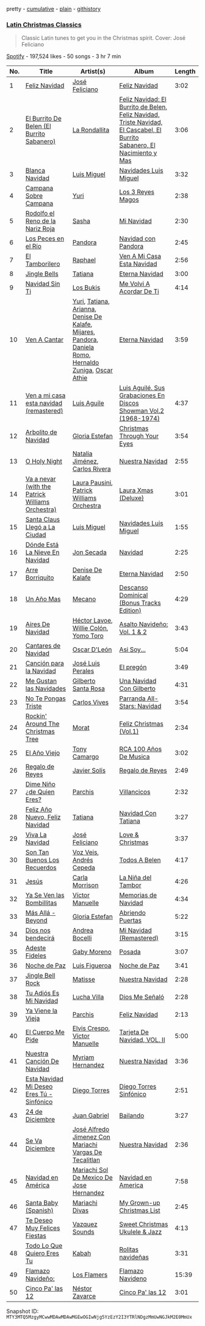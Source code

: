 pretty - [cumulative](/playlists/cumulative/37i9dQZF1DX8qhRpXsdDY5.md) - [plain](/playlists/plain/37i9dQZF1DX8qhRpXsdDY5) - [githistory](https://github.githistory.xyz/mackorone/spotify-playlist-archive/blob/main/playlists/plain/37i9dQZF1DX8qhRpXsdDY5)

### [Latin Christmas Classics](https://open.spotify.com/playlist/37i9dQZF1DX8qhRpXsdDY5)

> Classic Latin tunes to get you in the Christmas spirit\. Cover: José Feliciano

[Spotify](https://open.spotify.com/user/spotify) - 197,524 likes - 50 songs - 3 hr 7 min

| No. | Title | Artist(s) | Album | Length |
|---|---|---|---|---|
| 1 | [Feliz Navidad](https://open.spotify.com/track/0oPdaY4dXtc3ZsaG17V972) | [José Feliciano](https://open.spotify.com/artist/7K78lVZ8XzkjfRSI7570FF) | [Feliz Navidad](https://open.spotify.com/album/3No96PtEFyRfX1oELmZTPu) | 3:02 |
| 2 | [El Burrito De Belen \(El Burrito Sabanero\)](https://open.spotify.com/track/0WeJsUesMV7yXCKkpnteoD) | [La Rondallita](https://open.spotify.com/artist/3UjWu4XVz5QJs2KgqM3Eor) | [Feliz Navidad: El Burrito de Belen, Feliz Navidad, Triste Navidad, El Cascabel, El Burrito Sabanero, El Nacimiento y Mas](https://open.spotify.com/album/06LZvXxhqZhXri7wQtbTer) | 3:06 |
| 3 | [Blanca Navidad](https://open.spotify.com/track/77J6wE54qpAb2iGegfCVFu) | [Luis Miguel](https://open.spotify.com/artist/2nszmSgqreHSdJA3zWPyrW) | [Navidades Luis Miguel](https://open.spotify.com/album/0tu9kY2tDMuuuI6GtSDH9i) | 3:32 |
| 4 | [Campana Sobre Campana](https://open.spotify.com/track/0LjIptp63zmCOz6O1V7QQB) | [Yuri](https://open.spotify.com/artist/4OgNARLQSC4yy7Dsa5cqxx) | [Los 3 Reyes Magos](https://open.spotify.com/album/3giDYIPFNlfwNFIi6Z8ZUq) | 2:38 |
| 5 | [Rodolfo el Reno de la Nariz Roja](https://open.spotify.com/track/6KSTgcCbtpR2AjK1dmC2pR) | [Sasha](https://open.spotify.com/artist/3cVANA4xg8pLvSvg943xCU) | [Mi Navidad](https://open.spotify.com/album/0dk75UOmEo9FjBX7MJ4ZEK) | 2:30 |
| 6 | [Los Peces en el Río](https://open.spotify.com/track/2z90VCXCVOH5SbaoVSnkjf) | [Pandora](https://open.spotify.com/artist/44nb9BaqV2jVvxKCaXHwlP) | [Navidad con Pandora](https://open.spotify.com/album/6A6jIdmnSirfsVE8D8ONJV) | 2:45 |
| 7 | [El Tamborilero](https://open.spotify.com/track/3Vrn9BAwRqcMh1jgNzgSNf) | [Raphael](https://open.spotify.com/artist/796OSRuB0E9Hq55uTFL9U8) | [Ven A Mi Casa Esta Navidad](https://open.spotify.com/album/6Ff42qXok850iV7nee00V1) | 2:56 |
| 8 | [Jingle Bells](https://open.spotify.com/track/2LD9KV4a5SH6e6OBM4fdyU) | [Tatiana](https://open.spotify.com/artist/60alJNnwGVBdNXrx4kOfW0) | [Eterna Navidad](https://open.spotify.com/album/2yVigxuJ464aicCUE2cl81) | 3:00 |
| 9 | [Navidad Sin Ti](https://open.spotify.com/track/0BgKO3jvcTWhJ8Y8egyAn1) | [Los Bukis](https://open.spotify.com/artist/16kOCiqZ1auY4sokSeZuKf) | [Me Volvi A Acordar De Ti](https://open.spotify.com/album/5UDp9amJcdxcM86mM0Hwiy) | 4:14 |
| 10 | [Ven A Cantar](https://open.spotify.com/track/0vLLRQTHEvIidczOP4JROU) | [Yuri](https://open.spotify.com/artist/4OgNARLQSC4yy7Dsa5cqxx), [Tatiana](https://open.spotify.com/artist/60alJNnwGVBdNXrx4kOfW0), [Arianna](https://open.spotify.com/artist/6k8y1np6q05Us6dNn3vmF8), [Denise De Kalafe](https://open.spotify.com/artist/6Uzmax0z90qEQiH8ryLDjr), [Mijares](https://open.spotify.com/artist/3zhijRRIZX2B6G2T7vJl9p), [Pandora](https://open.spotify.com/artist/44nb9BaqV2jVvxKCaXHwlP), [Daniela Romo](https://open.spotify.com/artist/6gvh8pQI316iafbHiT7B3y), [Hernaldo Zuniga](https://open.spotify.com/artist/42vpZLi12oBjp8MuFFkirS), [Oscar Athie](https://open.spotify.com/artist/5wk7LFJizWvjj1m7ybEA3J) | [Eterna Navidad](https://open.spotify.com/album/2yVigxuJ464aicCUE2cl81) | 3:59 |
| 11 | [Ven a mi casa esta navidad \(remastered\)](https://open.spotify.com/track/57eNUK2UE7zdckmKlZjJqk) | [Luis Aguile](https://open.spotify.com/artist/6spyavPiQ0fa6B3jgKc6Tt) | [Luis Aguilé\. Sus Grabaciones En Discos Showman Vol.2 \(1968\-1974\)](https://open.spotify.com/album/7wApPeeumUwWYWH1p788Mr) | 4:37 |
| 12 | [Arbolito de Navidad](https://open.spotify.com/track/4GUkYV8IMQiEsliScEZ0jf) | [Gloria Estefan](https://open.spotify.com/artist/5IFCkqu9J6xdWeYMk5I889) | [Christmas Through Your Eyes](https://open.spotify.com/album/6E6TrU7oUDqYXgpkyOJYnf) | 3:54 |
| 13 | [O Holy Night](https://open.spotify.com/track/7rRhq2CEg8JhFKdtX5vIzz) | [Natalia Jiménez](https://open.spotify.com/artist/0j8QSBQZ9MNSGjHr1Vll1R), [Carlos Rivera](https://open.spotify.com/artist/39yVoqm6sYFvvqF1RciUVf) | [Nuestra Navidad](https://open.spotify.com/album/1O7QyLYHlgNncDGgjaDvR4) | 2:55 |
| 14 | [Va a nevar \(with the Patrick Williams Orchestra\)](https://open.spotify.com/track/0lsfg3xlaWdXtRqVKMpq5z) | [Laura Pausini](https://open.spotify.com/artist/2e4nwiX8ZCU09LGLOpeqTH), [Patrick Williams Orchestra](https://open.spotify.com/artist/6Ls7jvEOGiaPP5smBdptcF) | [Laura Xmas \(Deluxe\)](https://open.spotify.com/album/1F9v00h2yWamoUDrGCrsJ3) | 3:01 |
| 15 | [Santa Claus Llegó a La Ciudad](https://open.spotify.com/track/0IrKbfhVKW0xpPEzRDeSUb) | [Luis Miguel](https://open.spotify.com/artist/2nszmSgqreHSdJA3zWPyrW) | [Navidades Luis Miguel](https://open.spotify.com/album/0tu9kY2tDMuuuI6GtSDH9i) | 1:55 |
| 16 | [Dónde Está La Nieve En Navidad](https://open.spotify.com/track/3OzLDDrhnx5PqdrNQYQm7i) | [Jon Secada](https://open.spotify.com/artist/10n1KB2sjTrGdyuC83y8jW) | [Navidad](https://open.spotify.com/album/1ka6zJZBNKDyV1nKk7N9SR) | 2:25 |
| 17 | [Arre Borriquito](https://open.spotify.com/track/3qqxSpnpYCMkg6opoFRjA3) | [Denise De Kalafe](https://open.spotify.com/artist/6Uzmax0z90qEQiH8ryLDjr) | [Eterna Navidad](https://open.spotify.com/album/2yVigxuJ464aicCUE2cl81) | 2:50 |
| 18 | [Un Año Mas](https://open.spotify.com/track/2cRx7vvWzuf4FrYWZBubJk) | [Mecano](https://open.spotify.com/artist/5BMgsAFg8rZQc3tqs5BB8G) | [Descanso Dominical \(Bonus Tracks Edition\)](https://open.spotify.com/album/5E4nBdPPUynTOEOG7Lj4yA) | 4:29 |
| 19 | [Aires De Navidad](https://open.spotify.com/track/0LdlVrH3R9PCfaVNNVANgl) | [Héctor Lavoe](https://open.spotify.com/artist/7opp16lU7VM3l2WBdGMYHP), [Willie Colón](https://open.spotify.com/artist/7x5Slu7yTE5icZjNsc3OzW), [Yomo Toro](https://open.spotify.com/artist/112OOUPY3pq7Hr35s3po6E) | [Asalto Navideño: Vol\. 1 & 2](https://open.spotify.com/album/2m2jXwkrxiFkmfjYArZRQw) | 3:43 |
| 20 | [Cantares de Navidad](https://open.spotify.com/track/6aqXCQOtMuKbpdE5OdIsK9) | [Oscar D'León](https://open.spotify.com/artist/1c84wItoiAe1pEbpJMqUmQ) | [Asi Soy...](https://open.spotify.com/album/0kzj1twqOvvdZHc9VElEpR) | 5:04 |
| 21 | [Canción para la Navidad](https://open.spotify.com/track/2gSexK7Je8Szlo7nm0vvJB) | [José Luis Perales](https://open.spotify.com/artist/5RwfJb8wxN1fuodcPORVxP) | [El pregón](https://open.spotify.com/album/1Z27GPKKGRGUpayXPsVej2) | 3:49 |
| 22 | [Me Gustan las Navidades](https://open.spotify.com/track/4f1tQ7QYq0WihANZEdAGCp) | [Gilberto Santa Rosa](https://open.spotify.com/artist/27vNK840zYq6IfDijHPsv1) | [Una Navidad Con Gilberto](https://open.spotify.com/album/6vX1tbiWHuHkths8Gtq1xc) | 4:31 |
| 23 | [No Te Pongas Triste](https://open.spotify.com/track/1imzVwkMqRDohhFbxuxv9j) | [Carlos Vives](https://open.spotify.com/artist/4vhNDa5ycK0ST968ek7kRr) | [Parranda All\-Stars: Navidad](https://open.spotify.com/album/20qL5xJyoIfwnzyZGVY5BI) | 3:54 |
| 24 | [Rockin' Around The Christmas Tree](https://open.spotify.com/track/735OBE2WvfM3QeP5knHcdn) | [Morat](https://open.spotify.com/artist/5C4PDR4LnhZTbVnKWXuDKD) | [Feliz Christmas \(Vol.1\)](https://open.spotify.com/album/2Z3UcWtQd6WSEudALv1IJW) | 2:34 |
| 25 | [El Año Viejo](https://open.spotify.com/track/6NjhADkaWwGYO0R7eZXyI4) | [Tony Camargo](https://open.spotify.com/artist/5ty08GXpCMviM7BKWNrdXi) | [RCA 100 Años De Musica](https://open.spotify.com/album/42xizzB2aLakQDBNIhEQJg) | 3:02 |
| 26 | [Regalo de Reyes](https://open.spotify.com/track/5uWlCqWGU5hyFXoi1secps) | [Javier Solís](https://open.spotify.com/artist/7jerD1mbWgyDukHAmCvdCj) | [Regalo de Reyes](https://open.spotify.com/album/1KWTF4UxkeaEgeUpVSglQo) | 2:49 |
| 27 | [Dime Niño ¿de Quien Eres?](https://open.spotify.com/track/0Mrgc3kVm21j2idMBEuDhy) | [Parchis](https://open.spotify.com/artist/0c2KfzRxChNVQBojuWKAb6) | [Villancicos](https://open.spotify.com/album/06MKXQaBOaE3NThVvfP1F4) | 2:32 |
| 28 | [Feliz Año Nuevo, Feliz Navidad](https://open.spotify.com/track/5bEBGopE3OBIAo0lOMexAy) | [Tatiana](https://open.spotify.com/artist/60alJNnwGVBdNXrx4kOfW0) | [Navidad Con Tatiana](https://open.spotify.com/album/2Cy7J8on5jZmK64zEcvc5z) | 3:27 |
| 29 | [Viva La Navidad](https://open.spotify.com/track/2UwNxIMMnQBoHE97RYry2k) | [José Feliciano](https://open.spotify.com/artist/7K78lVZ8XzkjfRSI7570FF) | [Love & Christmas](https://open.spotify.com/album/0xxMYzTP9WOD4PJnAM7wZn) | 3:37 |
| 30 | [Son Tan Buenos Los Recuerdos](https://open.spotify.com/track/5gmaNKIe3nJrSnbyPjVP51) | [Voz Veis](https://open.spotify.com/artist/10qDQKbmh8qV5LDCFtHLIw), [Andrés Cepeda](https://open.spotify.com/artist/49Z1AvGeUaBSanPaOmplK6) | [Todos A Belen](https://open.spotify.com/album/0VVoCoNWhvrKXhG1W45W0u) | 4:17 |
| 31 | [Jesús](https://open.spotify.com/track/0tvj2F88KQi0rZDpneC5bp) | [Carla Morrison](https://open.spotify.com/artist/0XK6kT7xcZAlcYrNjOgzJe) | [La Niña del Tambor](https://open.spotify.com/album/74ffHQoDZJec5trpwgFdRu) | 4:26 |
| 32 | [Ya Se Ven las Bombillitas](https://open.spotify.com/track/47mV5gXQdmvOZYQzVTNqcJ) | [Víctor Manuelle](https://open.spotify.com/artist/4N5fp4zhTsVITZTVfsXpc2) | [Memorias de Navidad](https://open.spotify.com/album/1zTDuNOo7R4b1u3fjSL5w5) | 4:34 |
| 33 | [Más Allá \- Beyond](https://open.spotify.com/track/39hWBcO7wRuxaUF6iKc73q) | [Gloria Estefan](https://open.spotify.com/artist/5IFCkqu9J6xdWeYMk5I889) | [Abriendo Puertas](https://open.spotify.com/album/58L3coHWC8BOho10VpDHXV) | 5:22 |
| 34 | [Dios nos bendecirá](https://open.spotify.com/track/6F89Ii7pfMzniZ4ueP5xDp) | [Andrea Bocelli](https://open.spotify.com/artist/3EA9hVIzKfFiQI0Kikz2wo) | [Mi Navidad \(Remastered\)](https://open.spotify.com/album/5cHGo1b8Ubhl6HGZw6RIkN) | 3:15 |
| 35 | [Adeste Fideles](https://open.spotify.com/track/3EadxZrmj6dmccEsm2Faku) | [Gaby Moreno](https://open.spotify.com/artist/0K9pSmFx0kWESA9jqx8aCW) | [Posada](https://open.spotify.com/album/5jczkcdRL524T8wnTE4dvI) | 3:07 |
| 36 | [Noche de Paz](https://open.spotify.com/track/1V3LF91qeF9EeBY7GM84S4) | [Luis Figueroa](https://open.spotify.com/artist/7waNCUQ1Ne7OoNHgqpgMZ7) | [Noche de Paz](https://open.spotify.com/album/1OyILXUvwLyWD6rXN0vDOW) | 3:41 |
| 37 | [Jingle Bell Rock](https://open.spotify.com/track/0Gv1UhtOeQToknqz6hi9CD) | [Matisse](https://open.spotify.com/artist/77aLk6J8ofnVxa1eXK9jiU) | [Nuestra Navidad](https://open.spotify.com/album/1O7QyLYHlgNncDGgjaDvR4) | 2:28 |
| 38 | [Tu Adiós Es Mi Navidad](https://open.spotify.com/track/0GA7enjACq1tLPVnJ9pDI1) | [Lucha Villa](https://open.spotify.com/artist/2LYsttKhPVXOf7qD8kTCr1) | [Dios Me Señaló](https://open.spotify.com/album/2wpm5727wmmFOtmmmtjf3N) | 2:28 |
| 39 | [Ya Viene la Vieja](https://open.spotify.com/track/37RZwbb0lxK7oPWs7YZopX) | [Parchis](https://open.spotify.com/artist/0c2KfzRxChNVQBojuWKAb6) | [Feliz Navidad](https://open.spotify.com/album/20bHfo0I3RXOt41LXqHzPE) | 2:13 |
| 40 | [El Cuerpo Me Pide](https://open.spotify.com/track/3SMJ6uEe3DbBZ4xsRtXg5R) | [Elvis Crespo](https://open.spotify.com/artist/1c22GXH30ijlOfXhfLz9Df), [Víctor Manuelle](https://open.spotify.com/artist/4N5fp4zhTsVITZTVfsXpc2) | [Tarjeta De Navidad, VOL\. II](https://open.spotify.com/album/6quAUDl5w1TszBZCC6Qj75) | 5:00 |
| 41 | [Nuestra Canción De Navidad](https://open.spotify.com/track/2LTlzcu4WICKICBeOlbVV0) | [Myriam Hernandez](https://open.spotify.com/artist/6NHTDaYSUeMaroI5U0jytT) | [Nuestra Navidad](https://open.spotify.com/album/3nIu3AmwoEy4RlBJGd6rlG) | 3:36 |
| 42 | [Esta Navidad Mi Deseo Eres Tú \- Sinfónico](https://open.spotify.com/track/6pY7Gm2HvHDzNedY4YtF8b) | [Diego Torres](https://open.spotify.com/artist/0LALueHEQunQ2d61fXGeZh) | [Diego Torres Sinfónico](https://open.spotify.com/album/49vYU4qT2wQXGJdhY8Bx97) | 2:51 |
| 43 | [24 de Diciembre](https://open.spotify.com/track/4exuqc3lTPEpkiKS8uPKpm) | [Juan Gabriel](https://open.spotify.com/artist/2MRBDr0crHWE5JwPceFncq) | [Bailando](https://open.spotify.com/album/7fATF75IvCclXfUHJZZmG6) | 3:27 |
| 44 | [Se Va Diciembre](https://open.spotify.com/track/3yBqAQPT5YGuEVbmhsghPs) | [José Alfredo Jimenez Con Mariachi Vargas De Tecalitlan](https://open.spotify.com/artist/0XT2a5IkSHLGTrFxnYy3rB) | [Nuestra Navidad](https://open.spotify.com/album/2Qor7EZHAQTWGObOaSXaSm) | 2:36 |
| 45 | [Navidad en América](https://open.spotify.com/track/2ccmP0Y9mO8VAsJ1tA8HUX) | [Mariachi Sol De Mexico De Jose Hernandez](https://open.spotify.com/artist/0MnQvecFg1VbNkiFcPnsaG) | [Navidad en America](https://open.spotify.com/album/1YFFQDQgGIqc6rhGa97FXH) | 7:58 |
| 46 | [Santa Baby \(Spanish\)](https://open.spotify.com/track/403k7tpzOWE2CJRvqJitJk) | [Mariachi Divas](https://open.spotify.com/artist/27c4TvzdsKPi3kDRPBW96u) | [My Grown\-up Christmas List](https://open.spotify.com/album/31FO9vaH0PeeIkDJtUfL8d) | 2:45 |
| 47 | [Te Deseo Muy Felices Fiestas](https://open.spotify.com/track/7k14Hgdg2U6nM5cF2QtQYE) | [Vazquez Sounds](https://open.spotify.com/artist/7M5Z4j6N9k2Jd3CukFUv5e) | [Sweet Christmas Ukulele & Jazz](https://open.spotify.com/album/0GKnPhTHDcxSmIsnAC5wzi) | 4:13 |
| 48 | [Todo Lo Que Quiero Eres Tu](https://open.spotify.com/track/7b6feyyH5HsJUSBwtlcYrW) | [Kabah](https://open.spotify.com/artist/61hAcjvvUS6EXMpeeHwaDi) | [Rolitas navideñas](https://open.spotify.com/album/1e2Tzt6ON6y9NTiizI5RYk) | 3:31 |
| 49 | [Flamazo Navideño:](https://open.spotify.com/track/2q4Qi61qRZSMrgxm1UShXO) | [Los Flamers](https://open.spotify.com/artist/1GsQwQOSAhn76MaVz5NXSq) | [Flamazo Navideno](https://open.spotify.com/album/3WJ8Xb2JXfhoJSa9QAm2Fo) | 15:39 |
| 50 | [Cinco Pa' las 12](https://open.spotify.com/track/7mSmItMB11IWTIEOVKLxuG) | [Néstor Zavarce](https://open.spotify.com/artist/40hVyUyiL8MHh9BhvxI6Gr) | [Cinco Pa' las 12](https://open.spotify.com/album/1b14IxxvdVhUXvDmEgAzp2) | 3:01 |

Snapshot ID: `MTY3MTQ5MzgyMCwwMDAwMDAwMGEwOGIwNjg5YzEzY2I3YTRlNDgzMmUwNGJkM2E0MmUx`

